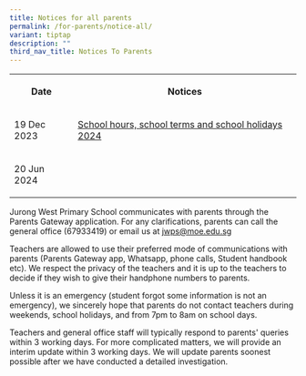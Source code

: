 ```yaml
---
title: Notices for all parents
permalink: /for-parents/notice-all/
variant: tiptap
description: ""
third_nav_title: Notices To Parents
---
```

<table style="minWidth: 50px">
<colgroup>
<col>
<col>
</colgroup>
<tbody>
<tr>
<th rowspan="1" colspan="1">
<p>Date</p>
</th>
<th rowspan="1" colspan="1">
<p>Notices</p>
</th>
</tr>
<tr>
<td rowspan="1" colspan="1">
<p>19 Dec 2023</p>
</td>
<td rowspan="1" colspan="1">
<p><a href="/files/Letter to parents/Term 1/001a_School_Hours__School_Terms_and_Holidays_for_2024.pdf" rel="noopener noreferrer nofollow" target="_blank">School hours, school terms and school holidays 2024</a>
</p>
</td>
</tr>
<tr>
<td rowspan="1" colspan="1">
<p>20 Jun 2024</p>
</td>
<td rowspan="1" colspan="1">
<p></p>
</td>
</tr>
</tbody>
</table>
<p></p>
<p>Jurong West Primary School communicates with parents through the Parents
Gateway application. For any clarifications, parents can call the general
office (67933419) or email us at <a href="mailto:jwsc2@ymca.edu.sg" rel="noopener noreferrer nofollow" target="_blank">jwps@moe.edu.sg</a>
</p>
<p>Teachers are allowed to use their preferred mode of communications with
parents (Parents Gateway app, Whatsapp, phone calls, Student handbook etc).
We respect the privacy of the teachers and it is up to the teachers to
decide if they wish to give their handphone numbers to parents.</p>
<p>Unless it is an emergency (student forgot some information is not an emergency),
we sincerely hope that parents do not contact teachers during weekends,
school holidays, and from 7pm to 8am on school days.</p>
<p>Teachers and general office staff will typically respond to parents' queries
within 3 working days. For more complicated matters, we will provide an
interim update within 3 working days. We will update parents soonest possible
after we have conducted a detailed investigation.</p>